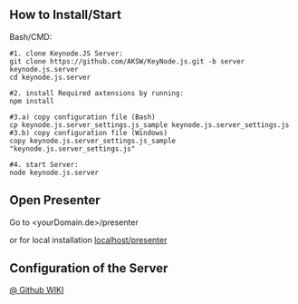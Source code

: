 ## How to Install/Start
Bash/CMD:

    #1. clone Keynode.JS Server:
    git clone https://github.com/AKSW/KeyNode.js.git -b server keynode.js.server
    cd keynode.js.server
    
    #2. install Required axtensions by running:
    npm install
    
    #3.a) copy configuration file (Bash)
    cp keynode.js.server_settings.js_sample keynode.js.server_settings.js
    #3.b) copy configuration file (Windows)
    copy keynode.js.server_settings.js_sample "keynode.js.server_settings.js"
    
    #4. start Server:
    node keynode.js.server

## Open Presenter

Go to <yourDomain.de>/presenter 

or for local installation [localhost/presenter](http://localhost/presenter)


## Configuration of the Server

[@ Github WIKI](https://github.com/AKSW/KeyNode.js/wiki/server)